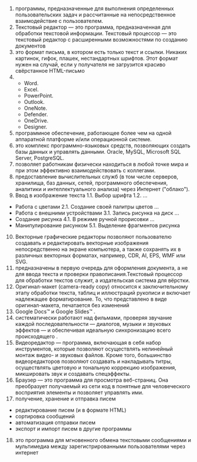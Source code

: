 1. программы, предназначенные для выполнения определенных пользовательских задач и рассчитанные на непосредственное взаимодействие с пользователем.
2. Текстовый редактор — это программа, предназначенная для обработки текстовой информации. Текстовый процессор — это текстовый редактор с расширенными возможностями по созданию документов
3. это формат письма, в котором есть только текст и ссылки. Никаких картинок, гифок, плашек, нестандартных шрифтов. Этот формат нужен на случай, если у получателя не загрузится красиво свёрстанное HTML-письмо
4. - Word.
   - Excel.
   - PowerPoint.
   - Outlook.
   - OneNote.
   - Defender.
   - OneDrive.
   - Designer.
5. программное обеспечение, работающее более чем на одной аппаратной платформе и/или операционной системе.
6. это комплекс программно-языковых средств, позволяющих создать базы данных и управлять данными. Oracle, MySQL, Microsoft SQL Server, PostgreSQL.
7. позволяет работникам физически находиться в любой точке мира и при этом эффективно взаимодействовать с коллегами.
8. предоставление вычислительных служб (в том числе серверов, хранилища, баз данных, сетей, программного обеспечения, аналитики и интеллектуального анализа) через Интернет ("облако").
9. Ввод в изображение текста 1.1. Выбор шрифта 1.2. ...
- Работа с цветами 2.1. Создание своей палитры цветов ...
- Работа с внешними устройствами 3.1. Запись рисунка на диск ...
- Создание рисунка 4.1. В режиме ручной прорисовки ...
- Манипулирование рисунком 5.1. Выделение фрагментов рисунка
10. Векторные графические редакторы позволяют пользователю создавать и редактировать векторные изображения непосредственно на экране компьютера, а также сохранять их в различных векторных форматах, например, CDR, AI, EPS, WMF или SVG.
11. предназначены в первую очередь для оформления документа, а не для ввода текста и проверки правописания.Текстовый процессор для обработки текстов служит, а издательская система для вёрстки. 
12. Оригинал-макет (сamera-ready copy) относится к заключительному этапу обработки текста, таблиц и иллюстраций рукописи и включает надлежащее форматирование. То, что представлено в виде оригинал-макета, печатается без изменений
13. Google Docs™ и Google Slides™ .
14. систематически работают над фильмами, проверяя звучание каждой последовательности — диалогов, музыки и звуковых эффектов — и обеспечивая идеальную синхронизацию всего происходящего .
15. Видеоредактор — программа, включающая в себя набор инструментов, которые позволяют осуществлять нелинейный монтаж видео- и звуковых файлов. Кроме того, большинство видеоредакторов позволяют создавать и накладывать титры, осуществлять цветовую и тональную коррекцию изображения, микшировать звук и создавать спецэффекты.
16. Браузер — это программа для просмотра веб-страниц. Она преобразует получаемый из сети код в понятные для человеческого восприятия элементы и позволяет управлять ими.
17. получение, хранение и отправка писем
- редактирование писем (и в формате HTML)
- сортировка сообщений
- автоматизация отправки писем
- экспорт и импорт писем в другие программы
18. это программа для мгновенного обмена текстовыми сообщениями и мультимедиа между зарегистрированными пользователями через интернет
